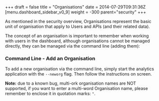 +++
draft = false
title = "Organisations"
date = 2014-07-29T09:31:36Z
[menu.dashboard_sidebar_v0_9]
    weight = -300
    parent="security"
+++

As mentioned in the security overview, Organisations represent the basic unit of organisation that apply to Users and APIs (and their related data).

The concept of an organisation is important to remember when working with users in the dashboard, although organisations cannot be managed directly, they can be managed via the command line (adding them):

### Command Line - Add an Organisation

To add a new organisation via the command line, simply start the analytics application with the `--neworg` flag. Then follow the instructions on screen.

**Note:** due to a known bug, multi-ork organisation names are NOT supported, if you want to enter a multi-word Organisation name, please remember to enclose it in quotation marks: `"`.


